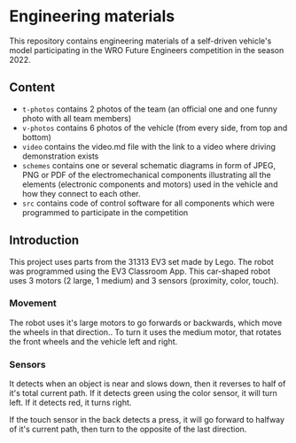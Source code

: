 Engineering materials
====

This repository contains engineering materials of a self-driven vehicle's model participating in the WRO Future Engineers competition in the season 2022.

## Content

* `t-photos` contains 2 photos of the team (an official one and one funny photo with all team members)
* `v-photos` contains 6 photos of the vehicle (from every side, from top and bottom)
* `video` contains the video.md file with the link to a video where driving demonstration exists
* `schemes` contains one or several schematic diagrams in form of JPEG, PNG or PDF of the electromechanical components illustrating all the elements (electronic components and motors) used in the vehicle and how they connect to each other.
* `src` contains code of control software for all components which were programmed to participate in the competition

## Introduction

This project uses parts from the 31313 EV3 set made by Lego. The robot was programmed using the EV3 Classroom App.
This car-shaped robot uses 3 motors (2 large, 1 medium) and 3 sensors (proximity, color, touch).

### Movement

The robot uses it's large motors to go forwards or backwards, which move the wheels in that direction..
To turn it uses the medium motor, that rotates the front wheels and the vehicle left and right.

### Sensors

It detects when an object is near and slows down, then it reverses to half of it's total current path.
If it detects green using the color sensor, it will turn left.
If it detects red, it turns right.

If the touch sensor in the back detects a press, it will go forward to halfway of it's current path, then turn to the opposite of the last direction.
